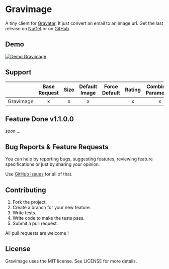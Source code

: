 # Gravimage

A tiny client for [Gravatar](https://secure.gravatar.com/). It just convert an email to an image url. Get the last release on [NuGet](https://www.nuget.org/packages/Gravimage/) or on [GitHub](https://github.com/aloisdg/Gravimage/releases).

## Demo

[![Demo Gravimage](https://j.gifs.com/KRa8oP.gif)](https://www.youtube.com/watch?v=V9Tj5d8X1LI)

## Support

|           | Base Request | Size | Default Image  | Force Default | Rating | Combining Parameters | Secure Requests |
| ----------|:---------:|:---------:|:---------:|:---------:|:---------:|:---------:|:---------:|
| Gravimage |     x     |     x     |     x    |          |     x    |    x     |    x     |


## Feature Done v1.1.0.0

_soon ..._

## Bug Reports & Feature Requests

You can help by reporting bugs, suggesting features, reviewing feature specifications or just by sharing your opinion.

Use [GitHub Issues](https://github.com/aloisdg/Gravimage/issues) for all of that.

## Contributing

1. Fork the project.
2. Create a branch for your new feature.
3. Write tests.
4. Write code to make the tests pass.
5. Submit a pull request.

All pull requests are welcome !

## License

Gravimage uses the MIT license. See LICENSE for more details.
